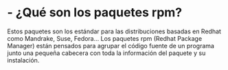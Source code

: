 # - ¿Qué son los paquetes rpm?
Estos paquetes son los estándar para las distribuciones basadas en Redhat como Mandrake, Suse, Fedora...
Los paquetes rpm (Redhat Package Manager) están pensados para agrupar el código fuente de un programa junto una pequeña cabecera con toda la información del paquete y su instalación.
